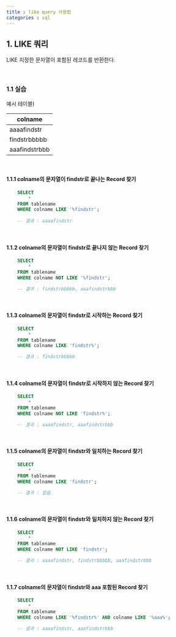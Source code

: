 ```yaml
---
title : like query 사용법
categories : sql
---
```


## 1. LIKE 쿼리

LIKE 지정한 문자열이 포함된 레코드를 반환한다.

<br>

### 1.1 실습

예시 테이블)

|colname|
|-------|
|aaaafindstr|
|findstrbbbbb|
|aaafindstrbbb|

<br>

#### 1.1.1 colname의 문자열이 findstr로 끝나는 Record 찾기

~~~sql 
	SELECT 
		*        
	FROM tablename
	WHERE colname LIKE '%findstr';
	
	-- 결과 : aaaafindstr
~~~

<br>

#### 1.1.2 colname의 문자열이 findstr로 끝나지 않는 Record 찾기

~~~sql 
	SELECT 
		*        
	FROM tablename
	WHERE colname NOT LIKE '%findstr';	

	-- 결과 : findstrbbbbb, aaafindstrbbb
~~~

<br>

#### 1.1.3 colname의 문자열이 findstr로 시작하는 Record 찾기

~~~sql 
	SELECT 
		*        
	FROM tablename
	WHERE colname LIKE 'findstr%';

	-- 결과 : findstrbbbbb
~~~

<br>

#### 1.1.4 colname의 문자열이 findstr로 시작하지 않는 Record 찾기

~~~sql 
	SELECT 
		*        
	FROM tablename
	WHERE colname NOT LIKE 'findstr%';

	-- 결과 : aaaafindstr, aaafindstrbbb
~~~

<br>

#### 1.1.5 colname의 문자열이 findstr와 일치하는 Record 찾기

~~~sql 
	SELECT 
		*        
	FROM tablename
	WHERE colname LIKE 'findstr';

	-- 결과 : 없음.
~~~

<br>

#### 1.1.6 colname의 문자열이 findstr와 일치하지 않는 Record 찾기

~~~sql 
	SELECT 
		*        
	FROM tablename
	WHERE colname NOT LIKE 'findstr';

	-- 결과 : aaaafindstr, findstrbbbbb, aaafindstrbbb
~~~

<br>

#### 1.1.7 colname의 문자열이 findstr와 aaa 포함된 Record 찾기

~~~sql 
	SELECT 
		*        
	FROM tablename
	WHERE colname LIKE '%findstr%' AND colname LIKE '%aaa%';

	-- 결과 : aaaafindstr, aaafindstrbbb
~~~

<br>
